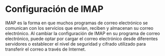 [Title]: # (Configuraciones IMAP)
[Order]: # (54)

# Configuración de IMAP 

IMAP es la forma en que muchos programas de correo electrónico se comunican con los servicios que envían, reciben y almacenan su correo electrónico. Al cambiar la configuración de IMAP en su programa de correo electrónico, puede optar por cargar el correo electrónico desde diferentes servidores o establecer el nivel de seguridad y cifrado utilizado para transferir el correo a través de Internet.